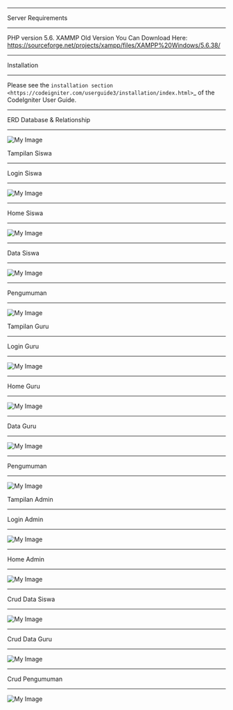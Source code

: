 *******************
Server Requirements
*******************

PHP version 5.6.
XAMMP Old Version You Can Download Here: 
https://sourceforge.net/projects/xampp/files/XAMPP%20Windows/5.6.38/

************
Installation
************

Please see the `installation section <https://codeigniter.com/userguide3/installation/index.html>`_
of the CodeIgniter User Guide.

************
ERD Database & Relationship
************
![My Image](./img/erd.png)


Tampilan Siswa

************
Login Siswa
************
![My Image](./img/login%20siswa.png)
************
Home Siswa
************
![My Image](./img/home%20siswa.png)
************
Data Siswa
************
![My Image](./img/data%20siswa.png)
************
Pengumuman
************
![My Image](./img/pengumuman.png)

Tampilan Guru

************
Login Guru
************
![My Image](./img/login%20guru.png)
************
Home Guru
************
![My Image](./img/home%20guru.png)
************
Data Guru
************
![My Image](./img/data%20guru.png)
************
Pengumuman
************
![My Image](./img/pengumuman.png)


Tampilan Admin


************
Login Admin
************
![My Image](./img/login%20admin.png)
************
Home Admin
************
![My Image](./img/home%20admin.png)
************
Crud Data Siswa
************
![My Image](./img/crud%20data%20siswa.png)
************
Crud Data Guru
************
![My Image](./img/crud%20data%20guru.png)
************
Crud Pengumuman
************
![My Image](./img/add%20pengumuman.png)

